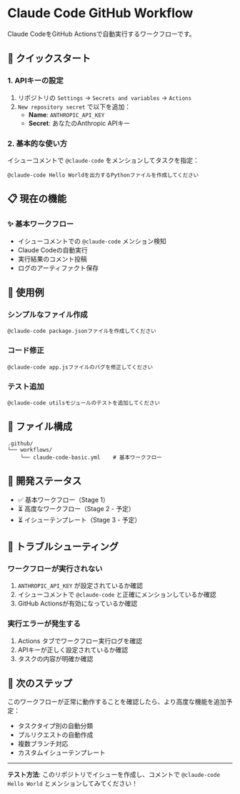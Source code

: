 # Claude Code GitHub Workflow

Claude CodeをGitHub Actionsで自動実行するワークフローです。

## 🚀 クイックスタート

### 1. APIキーの設定

1. リポジトリの `Settings` → `Secrets and variables` → `Actions`
2. `New repository secret` で以下を追加：
   - **Name**: `ANTHROPIC_API_KEY`
   - **Secret**: あなたのAnthropic APIキー

### 2. 基本的な使い方

イシューコメントで `@claude-code` をメンションしてタスクを指定：

```
@claude-code Hello Worldを出力するPythonファイルを作成してください
```

## 📋 現在の機能

### ✨ 基本ワークフロー
- イシューコメントでの `@claude-code` メンション検知
- Claude Codeの自動実行
- 実行結果のコメント投稿
- ログのアーティファクト保存

## 🎯 使用例

### シンプルなファイル作成
```
@claude-code package.jsonファイルを作成してください
```

### コード修正
```
@claude-code app.jsファイルのバグを修正してください
```

### テスト追加
```
@claude-code utilsモジュールのテストを追加してください
```

## 📁 ファイル構成

```
.github/
└── workflows/
    └── claude-code-basic.yml    # 基本ワークフロー
```

## 🔄 開発ステータス

- ✅ 基本ワークフロー（Stage 1）
- ⏳ 高度なワークフロー（Stage 2 - 予定）
- ⏳ イシューテンプレート（Stage 3 - 予定）

## 🐛 トラブルシューティング

### ワークフローが実行されない
1. `ANTHROPIC_API_KEY` が設定されているか確認
2. イシューコメントで `@claude-code` と正確にメンションしているか確認
3. GitHub Actionsが有効になっているか確認

### 実行エラーが発生する
1. Actions タブでワークフロー実行ログを確認
2. APIキーが正しく設定されているか確認
3. タスクの内容が明確か確認

## 📝 次のステップ

このワークフローが正常に動作することを確認したら、より高度な機能を追加予定：

- タスクタイプ別の自動分類
- プルリクエストの自動作成
- 複数ブランチ対応
- カスタムイシューテンプレート

---

**テスト方法**: このリポジトリでイシューを作成し、コメントで `@claude-code Hello World` とメンションしてみてください！
